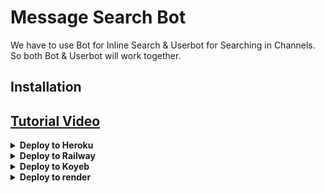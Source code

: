 # Message Search Bot

We have to use Bot for Inline Search & Userbot for Searching in Channels. So both Bot & Userbot will work together.

## Installation
## [Tutorial Video](https://youtu.be/e0h_cpB6mSM)
<details><summary><b>Deploy to Heroku</b></summary>
<p>
<br>
<a href="https://heroku.com/deploy?template=https://github.com/jyotirmoydeka/Mdisk-Search-Bot-Pro">
  <img src="https://www.herokucdn.com/deploy/button.svg" alt="Deploy">
</a>
</p>
</details>

<details>
  <summary><b>Deploy to Railway</b></summary>
<br/>

<p align="left">
<a href="https://railway.app/deploy?template=https://github.com/jyotirmoydeka/Mdisk-Search-Bot-Pro"">
     <img height="30px" src="https://railway.app/button.svg">
  </a>
</p>
</details>

<details>
   <summary><b>Deploy to Koyeb</b></summary>
<br/>

[![Deploy to Koyeb](https://www.koyeb.com/static/images/deploy/button.svg)](https://app.koyeb.com/deploy?type=git&repository=github.com/jyotirmoydeka/Link-Search-Bot-Pro&branch=main&name=urlshortautofilterbot)
</details>

<details>
   <summary><b>Deploy to render</b></summary>
<br/>

<a href="https://render.com/deploy?repo=https://github.com/jyotirmoydeka/Mdisk-Search-Bot-Pro">
  <img src="https://render.com/images/deploy-to-render-button.svg" alt="Deploy to Render">
</a>

# Credits

- Special Thanks to Bot Maker @Masterr07.

# Join Tg request group & channel

1) https://t.me/moviesrequest03

2) https://t.me/netflix_indiago2
